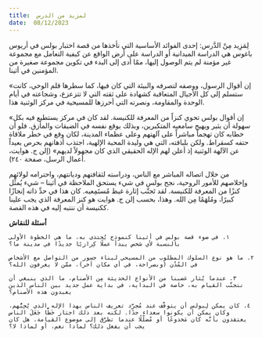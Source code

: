 ```yaml
---
title:  لمزيد من الدرس
date:  08/12/2023
---
```


لِمَزِيد مِنْ الدَّرس: إحدى الفوائد الأساسية التي نأخذها من قصة اختبار بولس في أريوس باغوس هي الدراسة الميدانية أو الدراسة على أرض الواقع عن كيفية التعامل مع مجموعة غير مؤمنة لم يتم الوصول إليها، ممّا أدى إلى البدء في تكوين مجموعة صغيرة من المؤمنين في أثينا.

«إن أقوال الرسول، ووصفه لتصرفه والبيئة التي كان فيها، كما سطرها قلم الوحي، كانت ستسلم إلى كل الأجيال المتعاقبة كشهادة على ثقته التي لا تتزعزع، وشجاعته في أيام الوحدة والمقاومة، ونصرته التي أحرزها للمسيحية في مركز الوثنية هذا.

«إن أقوال بولس تحوي كنزاً من المعرفة للكنيسة. لقد كان في مركز يستطيع فيه بكل سهولة أن يثير ويهيج سامعيه المتكبرين، وبذلك يوقع نفسه في الضيقات والمأزق. فلو أن خطابه كان تهجماً مباشراً على آلهتهم وعلى عظماء المدينة، لكان وقع في خطر ملاقاة حتفه كسقراط. ولكن بلباقته، التي هي وليدة المحبة الإلهية، اجتذب أذهانهم بحرص بعيداً عن الآلهة الوثنية إذ أعلن لهم الإله الحقيقي الذي كان مجهولاً لديهم» (إلن ج. هوايت، أعمال الرسل، صفحة ٢٤٠).

من خلال اتصاله المباشر مع الناس، ودراسته لثقافتهم وديانتهم، واحترامه لولائهم وإخلاصهم للأمور الروحية، نجح بولس في شيء يستحق الملاحظة في أثينا – شيء يُمثِّل كنزًا من المعرفة للكنيسة. لقد تَجنَّب إثارة غيظ مُستَمِعيه. كان هذا في حدِّ ذاته إنجازًا كبيرًا، ومُلهَمًا مِن الله. وهذا، بحسب إلن ج. هوايت هو كنز المعرفة الذي يجب علينا ككنيسة أن ننتبه إليه في هذه القصة.

**أسئلة للنقاش**

`١. في ضوء قصة بولس في أثينا كنموذج يُحتذى به، ما هي الخطوة الأولى بالنسبة لأي شخص يبدأ عملًا كِرازيًا جديدًا في مدينة ما؟`

`٢. ما هو نوع السلوك المطلوب من المسيحي لبناء جسور من التواصل مع الأشخاص في المُدُن (وبصراحة، في أي مكان آخر)، ممَّن لا يعرفون الله؟`

`٣. عندما يُثار غضبنا من الأنواع الحديثة مِن الأصنام، ما الذي ينبغي أن نتجنَّب القيام به، خاصة في البداية، في بداية عمل جديد بين الناس الذين يعبدون هذه الأصنام؟`

`٤. كان يمكن لِبولس أن يتوقَّف عند مُجرَّد تعريف الناس بهذا الإله الذي يُحِبُّهم، وكان يمكن أن يكونوا سعداء جدًا. لكنه بعد ذلك اجتاز خَطًّا جَعَلَ الناس يعتقدون بأنَّه كان مَخدوعًا أو مُضلّلًا عندما تطرَّق إلى موضوع القيامة. هل كان يجب أن يفعل ذلك؟ لماذا نعم، أو لماذا لا؟`